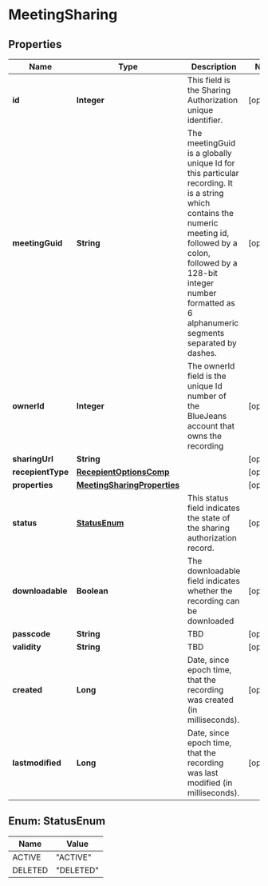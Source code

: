 
# MeetingSharing

## Properties
Name | Type | Description | Notes
------------ | ------------- | ------------- | -------------
**id** | **Integer** | This field is the Sharing Authorization unique identifier. |  [optional]
**meetingGuid** | **String** | The meetingGuid is a globally unique Id for this particular recording. It is a string which contains the numeric meeting id, followed by a colon, followed by a 128-bit integer number formatted as 6 alphanumeric segments separated by dashes. |  [optional]
**ownerId** | **Integer** | The ownerId field is the unique Id number of the BlueJeans account that owns the recording |  [optional]
**sharingUrl** | **String** |  |  [optional]
**recepientType** | [**RecepientOptionsComp**](RecepientOptionsComp.md) |  |  [optional]
**properties** | [**MeetingSharingProperties**](MeetingSharingProperties.md) |  |  [optional]
**status** | [**StatusEnum**](#StatusEnum) | This status field indicates the state of the sharing authorization record. |  [optional]
**downloadable** | **Boolean** | The downloadable field indicates whether the recording can be downloaded |  [optional]
**passcode** | **String** | TBD |  [optional]
**validity** | **String** | TBD |  [optional]
**created** | **Long** | Date, since epoch time, that the recording was created (in milliseconds). |  [optional]
**lastmodified** | **Long** | Date, since epoch time, that the recording was last modified (in milliseconds). |  [optional]


<a name="StatusEnum"></a>
## Enum: StatusEnum
Name | Value
---- | -----
ACTIVE | &quot;ACTIVE&quot;
DELETED | &quot;DELETED&quot;



